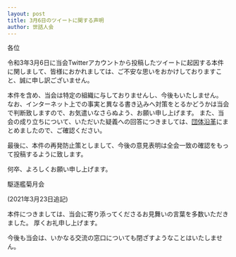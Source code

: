 ```yaml
---
layout: post
title: 3月6日のツイートに関する声明
author: 世話人会
---
```


各位

令和3年3月6日に当会Twitterアカウントから投稿したツイートに起因する本件に関しまして、皆様におかれましては、ご不安な思いをおかけしておりますこと、誠に申し訳ございません。

本件を含め、当会は特定の組織に与しておりませんし、今後もいたしません。
なお、インターネット上での事実と異なる書き込みへ対策をとるかどうかは当会で判断致しますので、お気遣いなさらぬよう、お願い申し上げます。
また、当会の成り立ちについて、いただいた疑義への回答につきましては、[団体沿革](/disclosure/history.html)にまとめましたので、ご確認ください。

最後に、本件の再発防止策としまして、今後の意見表明は全会一致の確認をもって投稿するように致します。

何卒、よろしくお願い申し上げます。

駆逐艦菊月会

(2021年3月23日追記)

本件につきましては、当会に寄り添ってくださるお見舞いの言葉を多数いただきました。
厚くお礼申し上げます。

今後も当会は、いかなる交流の窓口についても閉ざすようなことはいたしません。
